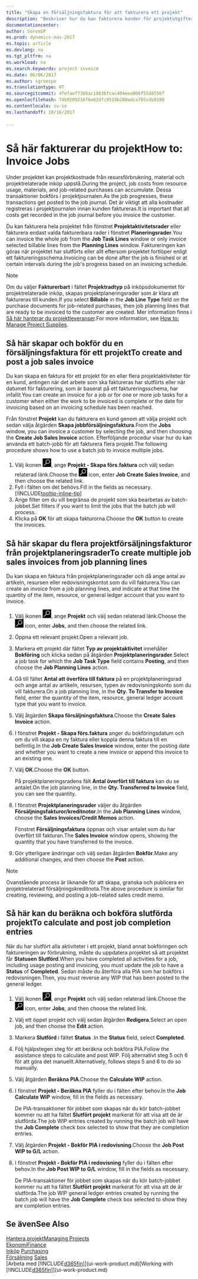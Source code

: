 ```yaml
---
title: "Skapa en försäljningsfaktura för att fakturera ett projekt"
description: "Beskriver hur du kan fakturera kunder för projektutgifter allt eftersom projektet fortskrider."
documentationcenter: 
author: SorenGP
ms.prod: dynamics-nav-2017
ms.topic: article
ms.devlang: na
ms.tgt_pltfrm: na
ms.workload: na
ms.search.keywords: project invoice
ms.date: 06/06/2017
ms.author: sgroespe
ms.translationtype: HT
ms.sourcegitcommit: 4fefaef7380ac10836fcac404eea006f55d8556f
ms.openlocfilehash: 74b9209216f6e62dfc9519b288adca785cdb8100
ms.contentlocale: sv-se
ms.lasthandoff: 10/16/2017

---
```

# <a name="how-to-invoice-jobs"></a><span data-ttu-id="8a940-103">Så här fakturerar du projekt</span><span class="sxs-lookup"><span data-stu-id="8a940-103">How to: Invoice Jobs</span></span>
<span data-ttu-id="8a940-104">Under projektet kan projektkostnade från resursförbrukning, material och projektrelaterade inköp uppstå.</span><span class="sxs-lookup"><span data-stu-id="8a940-104">During the project, job costs from resource usage, materials, and job-related purchases can accumulate.</span></span> <span data-ttu-id="8a940-105">Dessa transaktioner bokförs i projektjournalen.</span><span class="sxs-lookup"><span data-stu-id="8a940-105">As the job progresses, these transactions get posted to the job journal.</span></span> <span data-ttu-id="8a940-106">Det är viktigt att alla kostnader registreras i projektjournalen innan kunden faktureras.</span><span class="sxs-lookup"><span data-stu-id="8a940-106">It is important that all costs get recorded in the job journal before you invoice the customer.</span></span>

<span data-ttu-id="8a940-107">Du kan fakturera hela projektet från fönstret **Projektaktivitetsrader** eller fakturera endast valda fakturerbara rader i fönstret **Planeringsrader**.</span><span class="sxs-lookup"><span data-stu-id="8a940-107">You can invoice the whole job from the **Job Task Lines** window or only invoice selected billable lines from the **Planning Lines** window.</span></span> <span data-ttu-id="8a940-108">Faktureringen kan göras när projektet har slutförts eller allt eftersom projektet fortlöper enligt ett faktureringsschema.</span><span class="sxs-lookup"><span data-stu-id="8a940-108">Invoicing can be done after the job is finished or at certain intervals during the job's progress based on an invoicing schedule.</span></span>

> [!NOTE]  
>   <span data-ttu-id="8a940-109">Om du väljer **Fakturerbart** i fältet **Projektradtyp** på inköpsdokumentet för projektrelaterade inköp, skapas projektplaneringsrader som är klara att faktureras till kunden.</span><span class="sxs-lookup"><span data-stu-id="8a940-109">If you select **Billable** in the **Job Line Type** field on the purchase documents for job-related purchases, then job planning lines that are ready to be invoiced to the customer are created.</span></span> <span data-ttu-id="8a940-110">Mer information finns i [Så här hanterar du projektleveranser](projects-how-manage-project-supplies.md).</span><span class="sxs-lookup"><span data-stu-id="8a940-110">For more information, see [How to: Manage Project Supplies](projects-how-manage-project-supplies.md).</span></span>

## <a name="to-create-and-post-a-job-sales-invoice"></a><span data-ttu-id="8a940-111">Så här skapar och bokför du en försäljningsfaktura för ett projekt</span><span class="sxs-lookup"><span data-stu-id="8a940-111">To create and post a job sales invoice</span></span>
<span data-ttu-id="8a940-112">Du kan skapa en faktura för ett projekt för en eller flera projektaktiviteter för en kund, antingen när det arbete som ska faktureras har slutförts eller när datumet för fakturering, som är baserat på ett faktureringsschema, har infallit.</span><span class="sxs-lookup"><span data-stu-id="8a940-112">You can create an invoice for a job or for one or more job tasks for a customer when either the work to be invoiced is complete or the date for invoicing based on an invoicing schedule has been reached.</span></span>

<span data-ttu-id="8a940-113">Från fönstret **Projekt** kan du fakturera en kund genom att välja projekt och sedan välja åtgärden **Skapa jobbförsäljningsfaktura**.</span><span class="sxs-lookup"><span data-stu-id="8a940-113">From the **Jobs** window, you can invoice a customer by selecting the job, and then choosing the **Create Job Sales Invoice** action.</span></span> <span data-ttu-id="8a940-114">Efterföljande procedur visar hur du kan använda ett batch-jobb för att fakturera flera projekt.</span><span class="sxs-lookup"><span data-stu-id="8a940-114">The following procedure shows how to use a batch job to invoice multiple jobs.</span></span>  

1. <span data-ttu-id="8a940-115">Välj ikonen ![söka efter sida eller rapport](media/ui-search/search_small.png "ikonen söka efter sida eller rapport"), ange **Projekt - Skapa förs.faktura** och välj sedan relaterad länk.</span><span class="sxs-lookup"><span data-stu-id="8a940-115">Choose the ![Search for Page or Report](media/ui-search/search_small.png "Search for Page or Report icon") icon, enter **Job Create Sales Invoice**, and then choose the related link.</span></span>  
2. <span data-ttu-id="8a940-116">Fyll i fälten om det behövs.</span><span class="sxs-lookup"><span data-stu-id="8a940-116">Fill in the fields as necessary.</span></span> [!INCLUDE[tooltip-inline-tip](includes/tooltip-inline-tip_md.md)]
3. <span data-ttu-id="8a940-117">Ange filter om du vill begränsa de projekt som ska bearbetas av batch-jobbet.</span><span class="sxs-lookup"><span data-stu-id="8a940-117">Set filters if you want to limit the jobs that the batch job will process.</span></span>
4. <span data-ttu-id="8a940-118">Klicka på **OK** för att skapa fakturorna.</span><span class="sxs-lookup"><span data-stu-id="8a940-118">Choose the **OK** button to create the invoices.</span></span>  

## <a name="to-create-multiple-job-sales-invoices-from-job-planning-lines"></a><span data-ttu-id="8a940-119">Så här skapar du flera projektförsäljningsfakturor från projektplaneringsrader</span><span class="sxs-lookup"><span data-stu-id="8a940-119">To create multiple job sales invoices from job planning lines</span></span>
<span data-ttu-id="8a940-120">Du kan skapa en faktura från projektplaneringsrader och då ange antal av artikeln, resursen eller redovisningskontot som du vill fakturera.</span><span class="sxs-lookup"><span data-stu-id="8a940-120">You can create an invoice from a job planning lines, and indicate at that time the quantity of the item, resource, or general ledger account that you want to invoice.</span></span>

1. <span data-ttu-id="8a940-121">Välj ikonen ![Söka efter sida eller rapport](media/ui-search/search_small.png "ikonen Söka efter sida eller rapport"), ange **Projekt** och välj sedan relaterad länk.</span><span class="sxs-lookup"><span data-stu-id="8a940-121">Choose the ![Search for Page or Report](media/ui-search/search_small.png "Search for Page or Report icon") icon, enter **Jobs**, and then choose the related link.</span></span>
2. <span data-ttu-id="8a940-122">Öppna ett relevant projekt.</span><span class="sxs-lookup"><span data-stu-id="8a940-122">Open a relevant job.</span></span>
3. <span data-ttu-id="8a940-123">Markera ett projekt där fältet **Typ av projektaktivitet** innehåller **Bokföring** och klicka sedan på åtgärden **Projektplaneringsrader**.</span><span class="sxs-lookup"><span data-stu-id="8a940-123">Select a job task for which the **Job Task Type** field contains **Posting**, and then choose the **Job Planning Lines** action.</span></span>  
4. <span data-ttu-id="8a940-124">Gå till fältet **Antal att överföra till faktura** på en projektplaneringsrad och ange antal av artikeln, resursen, typen av redovisningskonto som du vill fakturera.</span><span class="sxs-lookup"><span data-stu-id="8a940-124">On a job planning line, in the **Qty. To Transfer to Invoice** field, enter the quantity of the item, resource, general ledger account type that you want to invoice.</span></span>  
5. <span data-ttu-id="8a940-125">Välj åtgärden **Skapa försäljningsfaktura**.</span><span class="sxs-lookup"><span data-stu-id="8a940-125">Choose the **Create Sales Invoice** action.</span></span>
6. <span data-ttu-id="8a940-126">I fönstret **Projekt - Skapa förs.faktura** anger du bokföringsdatum och om du vill skapa en ny faktura eller koppla denna faktura till en befintlig.</span><span class="sxs-lookup"><span data-stu-id="8a940-126">In the **Job Create Sales Invoice** window, enter the posting date and whether you want to create a new invoice or append this invoice to an existing one.</span></span>
7. <span data-ttu-id="8a940-127">Välj **OK**.</span><span class="sxs-lookup"><span data-stu-id="8a940-127">Choose the **OK** button.</span></span>  

    <span data-ttu-id="8a940-128">På projektplaneringsradens fält **Antal överfört till faktura** kan du se antalet.</span><span class="sxs-lookup"><span data-stu-id="8a940-128">On the job planning line, in the **Qty. Transferred to Invoice** field, you can see the quantity.</span></span>
8. <span data-ttu-id="8a940-129">I fönstret **Projektplaneringsrader** väljer du åtgärden **Försäljningsfakturor/kreditnotor**.</span><span class="sxs-lookup"><span data-stu-id="8a940-129">In the **Job Planning Lines** window, choose the **Sales Invoices/Credit Memos** action.</span></span>

    <span data-ttu-id="8a940-130">Fönstret **Försäljningsfaktura** öppnas och visar antalet som du har överfört till fakturan.</span><span class="sxs-lookup"><span data-stu-id="8a940-130">The **Sales Invoice** window opens, showing the quantity that you have transferred to the invoice.</span></span>  
9. <span data-ttu-id="8a940-131">Gör ytterligare ändringar och välj sedan åtgärden **Bokför**.</span><span class="sxs-lookup"><span data-stu-id="8a940-131">Make any additional changes, and then choose the **Post** action.</span></span>

> [!NOTE]  
>   <span data-ttu-id="8a940-132">Ovanstående process är liknande för att skapa, granska och publicera en projektrelaterad försäljningskreditnota.</span><span class="sxs-lookup"><span data-stu-id="8a940-132">The above procedure is similar for creating, reviewing, and posting a job-related sales credit memo.</span></span>

## <a name="to-calculate-and-post-job-completion-entries"></a><span data-ttu-id="8a940-133">Så här kan du beräkna och bokföra slutförda projekt</span><span class="sxs-lookup"><span data-stu-id="8a940-133">To calculate and post job completion entries</span></span>
<span data-ttu-id="8a940-134">När du har slutfört alla aktiviteter i ett projekt, bland annat bokföringen och faktureringen av förbrukning, måste du uppdatera projektet så att projektet får **Statusen** **Slutförd**.</span><span class="sxs-lookup"><span data-stu-id="8a940-134">When you have completed all activities for a job, including usage posting and invoicing, you must update the job to have a **Status** of **Completed**.</span></span> <span data-ttu-id="8a940-135">Sedan måste du återföra alla PIA som har bokförs i redovisningen.</span><span class="sxs-lookup"><span data-stu-id="8a940-135">Then, you must reverse any WIP that has been posted to the general ledger.</span></span>

1. <span data-ttu-id="8a940-136">Välj ikonen ![Söka efter sida eller rapport](media/ui-search/search_small.png "ikonen Söka efter sida eller rapport"), ange **Projekt** och välj sedan relaterad länk.</span><span class="sxs-lookup"><span data-stu-id="8a940-136">Choose the ![Search for Page or Report](media/ui-search/search_small.png "Search for Page or Report icon") icon, enter **Jobs**, and then choose the related link.</span></span>  
2. <span data-ttu-id="8a940-137">Välj ett öppet projekt och välj sedan åtgärden **Redigera**.</span><span class="sxs-lookup"><span data-stu-id="8a940-137">Select an open job, and then choose the **Edit** action.</span></span>
3. <span data-ttu-id="8a940-138">Markera **Slutförd** i fältet **Status** .</span><span class="sxs-lookup"><span data-stu-id="8a940-138">In the **Status** field, select **Completed**.</span></span>
4. <span data-ttu-id="8a940-139">Följ hjälpstegen steg för att beräkna och bokföra PIA.</span><span class="sxs-lookup"><span data-stu-id="8a940-139">Follow the assistance steps to calculate and post WIP.</span></span> <span data-ttu-id="8a940-140">Följ alternativt steg 5 och 6 för att göra det manuellt.</span><span class="sxs-lookup"><span data-stu-id="8a940-140">Alternatively, follows steps 5 and 6 to do so manually.</span></span>  
5. <span data-ttu-id="8a940-141">Välj åtgärden **Beräkna PIA**.</span><span class="sxs-lookup"><span data-stu-id="8a940-141">Choose the **Calculate WIP** action.</span></span>
6. <span data-ttu-id="8a940-142">I fönstret **Projekt - Beräkna PIA** fyller du i fälten efter behov.</span><span class="sxs-lookup"><span data-stu-id="8a940-142">In the **Job Calculate WIP** window, fill in the fields as necessary.</span></span>  

     <span data-ttu-id="8a940-143">De PIA-transaktioner för jobbet som skapas när du kör batch-jobbet kommer nu att ha fältet **Slutfört projekt** markerat för att visa att de är slutförda.</span><span class="sxs-lookup"><span data-stu-id="8a940-143">The job WIP entries created by running the batch job will have the **Job Complete** check box selected to show that they are completion entries.</span></span>  
7. <span data-ttu-id="8a940-144">Välj åtgärden **Projekt - Bokför PIA i redovisning**.</span><span class="sxs-lookup"><span data-stu-id="8a940-144">Choose the **Job Post WIP to G/L** action.</span></span>
8. <span data-ttu-id="8a940-145">I fönstret **Projekt - Bokför PIA i redovisning** fyller du i fälten efter behov.</span><span class="sxs-lookup"><span data-stu-id="8a940-145">In the **Job Post WIP to G/L** window, fill in the fields as necessary.</span></span>  

     <span data-ttu-id="8a940-146">De PIA-transaktioner för jobbet som skapas när du kör batch-jobbet kommer nu att ha fältet **Slutfört projekt** markerat för att visa att de är slutförda.</span><span class="sxs-lookup"><span data-stu-id="8a940-146">The job WIP general ledger entries created by running the batch job will have the **Job Complete** check box selected to show they are completion entries.</span></span>

## <a name="see-also"></a><span data-ttu-id="8a940-147">Se även</span><span class="sxs-lookup"><span data-stu-id="8a940-147">See Also</span></span>
[<span data-ttu-id="8a940-148">Hantera projekt</span><span class="sxs-lookup"><span data-stu-id="8a940-148">Managing Projects</span></span>](projects-manage-projects.md)  
[<span data-ttu-id="8a940-149">Ekonomi</span><span class="sxs-lookup"><span data-stu-id="8a940-149">Finance</span></span>](finance.md)  
<span data-ttu-id="8a940-150">[Inköp](purchasing-manage-purchasing.md)       </span><span class="sxs-lookup"><span data-stu-id="8a940-150">[Purchasing](purchasing-manage-purchasing.md)       </span></span>  
<span data-ttu-id="8a940-151">[Försäljning](sales-manage-sales.md)    </span><span class="sxs-lookup"><span data-stu-id="8a940-151">[Sales](sales-manage-sales.md)    </span></span>  
<span data-ttu-id="8a940-152">[Arbeta med [!INCLUDE[d365fin](includes/d365fin_md.md)]](ui-work-product.md)</span><span class="sxs-lookup"><span data-stu-id="8a940-152">[Working with [!INCLUDE[d365fin](includes/d365fin_md.md)]](ui-work-product.md)</span></span>  

